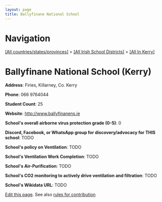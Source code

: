 ```yaml
---
layout: page
title: Ballyfinane National School
---
```

# Navigation

[[All countries/states/provinces]](../../..) > [[All Irish School Districts]](../..) > [[All In Kerry]](..)

# Ballyfinane National School (Kerry)

**Address**: Firies, Killarney, Co. Kerry

**Phone**: 066 9764044

**Student Count**: 25

**Website**: <http://www.ballyfinanens.ie>

**School's overall airborne virus protection grade (0-5)**: 0

**Discord, Facebook, or WhatsApp group for discovery/advocacy for THIS school**: TODO

**School's policy on Ventilation**: TODO

**School's Ventilation Work Completion**: TODO

**School's Air-Purification**: TODO

**School's CO2 monitoring to actively drive ventilation and filtration**: TODO

**School's Wikidata URL**: TODO


[Edit this page](https://github.com/ventilate-schools/Ireland/edit/main/./Kerry/Ballyfinane_National_School.md). See also [rules for contribution](../../../contribution-rules/)